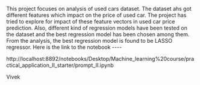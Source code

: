 This project focuses on analysis of used cars dataset. The dataset ahs got different features which impact on the price of used car. The project has tried to explore for impact of these feature vectors in used car price prediction. Also, different kind of regression models have been tested on the dataset and the best regression model has been chosen among them. From the analysis, the best regression model is found to be LASSO regressor. Here is the link to the notebook ---- 

http://localhost:8892/notebooks/Desktop/Machine_learning%20course/practical_application_II_starter/prompt_II.ipynb

Vivek
